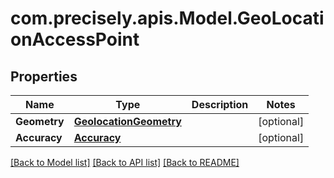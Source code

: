 
# com.precisely.apis.Model.GeoLocationAccessPoint

## Properties

Name | Type | Description | Notes
------------ | ------------- | ------------- | -------------
**Geometry** | [**GeolocationGeometry**](GeolocationGeometry.md) |  | [optional] 
**Accuracy** | [**Accuracy**](Accuracy.md) |  | [optional] 

[[Back to Model list]](../README.md#documentation-for-models)
[[Back to API list]](../README.md#documentation-for-api-endpoints)
[[Back to README]](../README.md)

